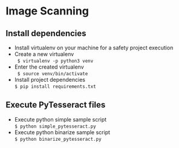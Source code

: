 # Image Scanning

## Install dependencies

* Install virtualenv on your machine for a safety project execution
* Create a new virtualenv  
``` $ virtualenv -p python3 venv```  
* Enter the created virtualenv  
``` $ source venv/bin/activate```  
* Install project dependencies  
``` $ pip install requirements.txt ```

## Execute PyTesseract files

* Execute python simple sample script  
``` $ python simple_pytesseract.py ```  
* Execute python binarize sample script  
``` $ python binarize_pytesseract.py ```
